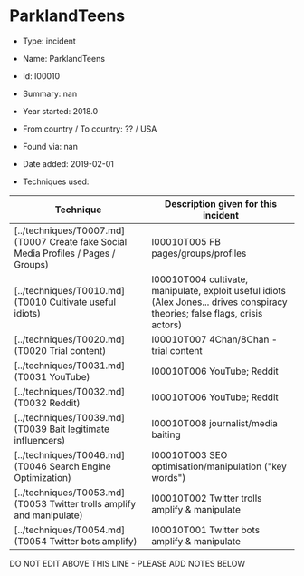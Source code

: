 # ParklandTeens

* Type: incident

* Name: ParklandTeens

* Id: I00010

* Summary: nan

* Year started: 2018.0

* From country / To country: ?? / USA

* Found via: nan

* Date added: 2019-02-01

* Techniques used: 

| Technique | Description given for this incident |
| --------- | ------------------------- |
| [../techniques/T0007.md](T0007 Create fake Social Media Profiles / Pages / Groups) | I00010T005 FB pages/groups/profiles |
| [../techniques/T0010.md](T0010 Cultivate useful idiots) | I00010T004 cultivate, manipulate, exploit useful idiots (Alex Jones... drives conspiracy theories; false flags, crisis actors) |
| [../techniques/T0020.md](T0020 Trial content) | I00010T007 4Chan/8Chan - trial content |
| [../techniques/T0031.md](T0031 YouTube) | I00010T006 YouTube; Reddit |
| [../techniques/T0032.md](T0032 Reddit) | I00010T006 YouTube; Reddit |
| [../techniques/T0039.md](T0039 Bait legitimate influencers) | I00010T008 journalist/media baiting |
| [../techniques/T0046.md](T0046 Search Engine Optimization) | I00010T003 SEO optimisation/manipulation ("key words") |
| [../techniques/T0053.md](T0053 Twitter trolls amplify and manipulate) | I00010T002 Twitter trolls amplify & manipulate |
| [../techniques/T0054.md](T0054 Twitter bots amplify) | I00010T001 Twitter bots amplify & manipulate |

DO NOT EDIT ABOVE THIS LINE - PLEASE ADD NOTES BELOW